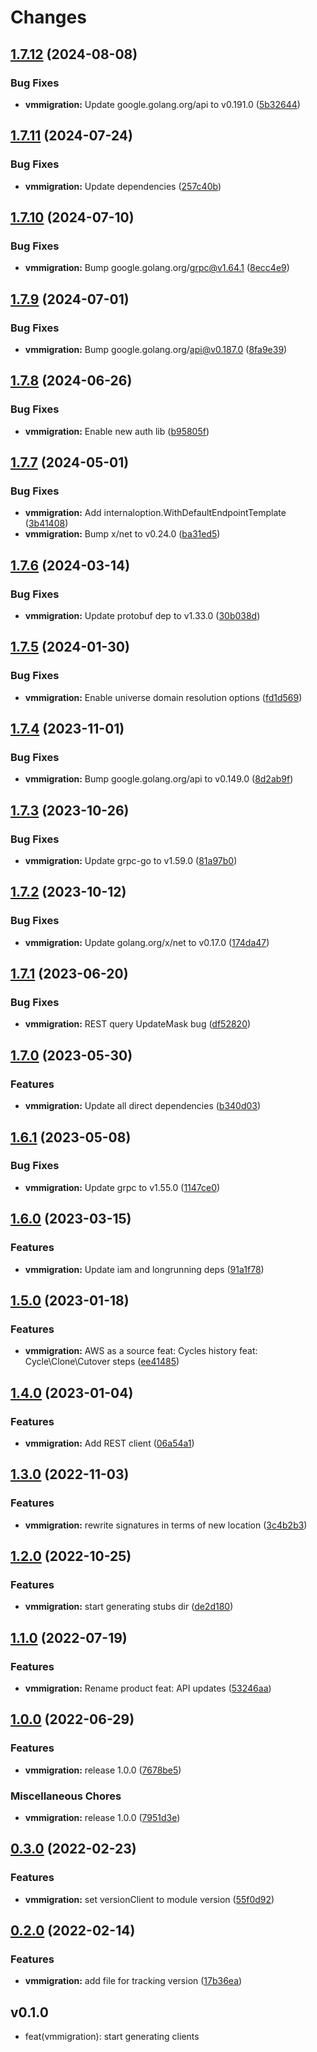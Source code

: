 # Changes


## [1.7.12](https://github.com/googleapis/google-cloud-go/compare/vmmigration/v1.7.11...vmmigration/v1.7.12) (2024-08-08)


### Bug Fixes

* **vmmigration:** Update google.golang.org/api to v0.191.0 ([5b32644](https://github.com/googleapis/google-cloud-go/commit/5b32644eb82eb6bd6021f80b4fad471c60fb9d73))

## [1.7.11](https://github.com/googleapis/google-cloud-go/compare/vmmigration/v1.7.10...vmmigration/v1.7.11) (2024-07-24)


### Bug Fixes

* **vmmigration:** Update dependencies ([257c40b](https://github.com/googleapis/google-cloud-go/commit/257c40bd6d7e59730017cf32bda8823d7a232758))

## [1.7.10](https://github.com/googleapis/google-cloud-go/compare/vmmigration/v1.7.9...vmmigration/v1.7.10) (2024-07-10)


### Bug Fixes

* **vmmigration:** Bump google.golang.org/grpc@v1.64.1 ([8ecc4e9](https://github.com/googleapis/google-cloud-go/commit/8ecc4e9622e5bbe9b90384d5848ab816027226c5))

## [1.7.9](https://github.com/googleapis/google-cloud-go/compare/vmmigration/v1.7.8...vmmigration/v1.7.9) (2024-07-01)


### Bug Fixes

* **vmmigration:** Bump google.golang.org/api@v0.187.0 ([8fa9e39](https://github.com/googleapis/google-cloud-go/commit/8fa9e398e512fd8533fd49060371e61b5725a85b))

## [1.7.8](https://github.com/googleapis/google-cloud-go/compare/vmmigration/v1.7.7...vmmigration/v1.7.8) (2024-06-26)


### Bug Fixes

* **vmmigration:** Enable new auth lib ([b95805f](https://github.com/googleapis/google-cloud-go/commit/b95805f4c87d3e8d10ea23bd7a2d68d7a4157568))

## [1.7.7](https://github.com/googleapis/google-cloud-go/compare/vmmigration/v1.7.6...vmmigration/v1.7.7) (2024-05-01)


### Bug Fixes

* **vmmigration:** Add internaloption.WithDefaultEndpointTemplate ([3b41408](https://github.com/googleapis/google-cloud-go/commit/3b414084450a5764a0248756e95e13383a645f90))
* **vmmigration:** Bump x/net to v0.24.0 ([ba31ed5](https://github.com/googleapis/google-cloud-go/commit/ba31ed5fda2c9664f2e1cf972469295e63deb5b4))

## [1.7.6](https://github.com/googleapis/google-cloud-go/compare/vmmigration/v1.7.5...vmmigration/v1.7.6) (2024-03-14)


### Bug Fixes

* **vmmigration:** Update protobuf dep to v1.33.0 ([30b038d](https://github.com/googleapis/google-cloud-go/commit/30b038d8cac0b8cd5dd4761c87f3f298760dd33a))

## [1.7.5](https://github.com/googleapis/google-cloud-go/compare/vmmigration/v1.7.4...vmmigration/v1.7.5) (2024-01-30)


### Bug Fixes

* **vmmigration:** Enable universe domain resolution options ([fd1d569](https://github.com/googleapis/google-cloud-go/commit/fd1d56930fa8a747be35a224611f4797b8aeb698))

## [1.7.4](https://github.com/googleapis/google-cloud-go/compare/vmmigration/v1.7.3...vmmigration/v1.7.4) (2023-11-01)


### Bug Fixes

* **vmmigration:** Bump google.golang.org/api to v0.149.0 ([8d2ab9f](https://github.com/googleapis/google-cloud-go/commit/8d2ab9f320a86c1c0fab90513fc05861561d0880))

## [1.7.3](https://github.com/googleapis/google-cloud-go/compare/vmmigration/v1.7.2...vmmigration/v1.7.3) (2023-10-26)


### Bug Fixes

* **vmmigration:** Update grpc-go to v1.59.0 ([81a97b0](https://github.com/googleapis/google-cloud-go/commit/81a97b06cb28b25432e4ece595c55a9857e960b7))

## [1.7.2](https://github.com/googleapis/google-cloud-go/compare/vmmigration/v1.7.1...vmmigration/v1.7.2) (2023-10-12)


### Bug Fixes

* **vmmigration:** Update golang.org/x/net to v0.17.0 ([174da47](https://github.com/googleapis/google-cloud-go/commit/174da47254fefb12921bbfc65b7829a453af6f5d))

## [1.7.1](https://github.com/googleapis/google-cloud-go/compare/vmmigration/v1.7.0...vmmigration/v1.7.1) (2023-06-20)


### Bug Fixes

* **vmmigration:** REST query UpdateMask bug ([df52820](https://github.com/googleapis/google-cloud-go/commit/df52820b0e7721954809a8aa8700b93c5662dc9b))

## [1.7.0](https://github.com/googleapis/google-cloud-go/compare/vmmigration/v1.6.1...vmmigration/v1.7.0) (2023-05-30)


### Features

* **vmmigration:** Update all direct dependencies ([b340d03](https://github.com/googleapis/google-cloud-go/commit/b340d030f2b52a4ce48846ce63984b28583abde6))

## [1.6.1](https://github.com/googleapis/google-cloud-go/compare/vmmigration/v1.6.0...vmmigration/v1.6.1) (2023-05-08)


### Bug Fixes

* **vmmigration:** Update grpc to v1.55.0 ([1147ce0](https://github.com/googleapis/google-cloud-go/commit/1147ce02a990276ca4f8ab7a1ab65c14da4450ef))

## [1.6.0](https://github.com/googleapis/google-cloud-go/compare/vmmigration/v1.5.0...vmmigration/v1.6.0) (2023-03-15)


### Features

* **vmmigration:** Update iam and longrunning deps ([91a1f78](https://github.com/googleapis/google-cloud-go/commit/91a1f784a109da70f63b96414bba8a9b4254cddd))

## [1.5.0](https://github.com/googleapis/google-cloud-go/compare/vmmigration/v1.4.0...vmmigration/v1.5.0) (2023-01-18)


### Features

* **vmmigration:** AWS as a source feat: Cycles history feat: Cycle\Clone\Cutover steps ([ee41485](https://github.com/googleapis/google-cloud-go/commit/ee41485860bcbbd09ce4e28ee6ddca81a5f17211))

## [1.4.0](https://github.com/googleapis/google-cloud-go/compare/vmmigration/v1.3.0...vmmigration/v1.4.0) (2023-01-04)


### Features

* **vmmigration:** Add REST client ([06a54a1](https://github.com/googleapis/google-cloud-go/commit/06a54a16a5866cce966547c51e203b9e09a25bc0))

## [1.3.0](https://github.com/googleapis/google-cloud-go/compare/vmmigration/v1.2.0...vmmigration/v1.3.0) (2022-11-03)


### Features

* **vmmigration:** rewrite signatures in terms of new location ([3c4b2b3](https://github.com/googleapis/google-cloud-go/commit/3c4b2b34565795537aac1661e6af2442437e34ad))

## [1.2.0](https://github.com/googleapis/google-cloud-go/compare/vmmigration/v1.1.0...vmmigration/v1.2.0) (2022-10-25)


### Features

* **vmmigration:** start generating stubs dir ([de2d180](https://github.com/googleapis/google-cloud-go/commit/de2d18066dc613b72f6f8db93ca60146dabcfdcc))

## [1.1.0](https://github.com/googleapis/google-cloud-go/compare/vmmigration/v1.0.0...vmmigration/v1.1.0) (2022-07-19)


### Features

* **vmmigration:** Rename product feat: API updates ([53246aa](https://github.com/googleapis/google-cloud-go/commit/53246aa18cb9c79471ecc84878b5e3f166086404))

## [1.0.0](https://github.com/googleapis/google-cloud-go/compare/vmmigration/v0.3.0...vmmigration/v1.0.0) (2022-06-29)


### Features

* **vmmigration:** release 1.0.0 ([7678be5](https://github.com/googleapis/google-cloud-go/commit/7678be543d9130dcd8fc4147608a10b70faef44e))


### Miscellaneous Chores

* **vmmigration:** release 1.0.0 ([7951d3e](https://github.com/googleapis/google-cloud-go/commit/7951d3ee06f769e2fe8d4695c494eca0e264d875))

## [0.3.0](https://github.com/googleapis/google-cloud-go/compare/vmmigration/v0.2.0...vmmigration/v0.3.0) (2022-02-23)


### Features

* **vmmigration:** set versionClient to module version ([55f0d92](https://github.com/googleapis/google-cloud-go/commit/55f0d92bf112f14b024b4ab0076c9875a17423c9))

## [0.2.0](https://github.com/googleapis/google-cloud-go/compare/vmmigration/v0.1.0...vmmigration/v0.2.0) (2022-02-14)


### Features

* **vmmigration:** add file for tracking version ([17b36ea](https://github.com/googleapis/google-cloud-go/commit/17b36ead42a96b1a01105122074e65164357519e))

## v0.1.0

- feat(vmmigration): start generating clients
